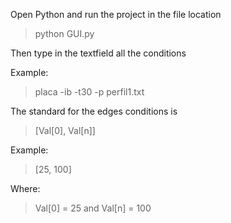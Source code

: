 Open Python and run the project in the file location

> python GUI.py

Then type in the textfield all the conditions 

Example:

> placa -ib -t30 -p perfil1.txt

The standard for the edges conditions is

> [Val[0], Val[n]]

Example:

> [25, 100]

Where:

> Val[0] = 25 and Val[n] = 100
